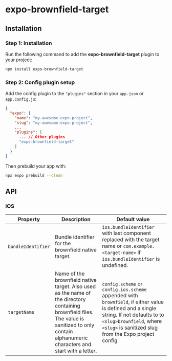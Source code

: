 # expo-brownfield-target

## Installation

### Step 1: Installation

Run the following command to add the **expo-brownfield-target** plugin to your project:

```sh
npm install expo-brownfield-target
```

### Step 2: Config plugin setup

Add the config plugin to the `"plugins"` section in your `app.json` or `app.config.js`:

```json
{
  "expo": {
    "name": "my-awesome-expo-project",
    "slug": "my-awesome-expo-project",
    ...
    "plugins": [
      ... // Other plugins
      "expo-brownfield-target"
    ]
  }
}
```

<!-- Optionally you can configure the plugin. For configuration please refer to  -->

Then prebuild your app with:

```sh
npx expo prebuild --clean
```

## API

### iOS

| Property | Description | Default value |
| --- | --- | --- |
| `bundleIdentifier` | Bundle identifier for the brownfield native target. | `ios.bundleIdentifier` with last component replaced with the target name or `com.example.<target-name>` if `ios.bundleIdentifier` is undefined. |
| `targetName` | Name of the brownfield native target. Also used as the name of the directory containing brownfield files. The value is sanitized to only contain alphanumeric characters and start with a letter. | `config.scheme` or `config.ios.scheme` appended with `brownfield`, if either value is defined and a single string. If not defaults to to `<slug>brownfield`, where `<slug>` is sanitized slug from the Expo project config |
